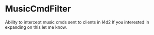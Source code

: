 # MusicCmdFilter

Ability to intercept music cmds sent to clients in l4d2
If you interested in expanding on this let me know.
